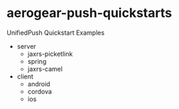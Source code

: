 aerogear-push-quickstarts
=========================

UnifiedPush Quickstart Examples


* server
  * jaxrs-picketlink
  * spring
  * jaxrs-camel
* client
  * android
  * cordova
  * ios
